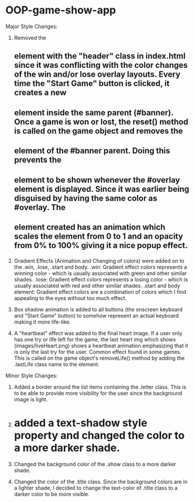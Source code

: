 # OOP-game-show-app

Major Style Changes:

1. Removed the <h2> element with the "header" class in index.html since it was conflicting with the color changes of the win and/or lose overlay layouts. Every time the "Start Game" button is clicked, it creates a new <h2> element inside the same parent (#banner). Once a game is won or lost, the reset() method is called on the game object and removes the <h2> element of the #banner parent. Doing this prevents the <h2> element to be shown whenever the #overlay element is displayed. Since it was earlier being disguised by having the same color as #overlay.
   The <h2> element created has an animation which scales the element from 0 to 1 and an opacity from 0% to 100% giving it a nice popup effect.

2. Gradient Effects (Animation and Changing of colors) were added on to the .win, .lose, .start and body.
   .win: Gradient effect colors represents a winning color - which is usually associated with green and other similar shades.
   .lose: Gradient effect colors represents a losing color - which is usually associated with red and other similar shades.
   .start and body element: Gradient effect colors are a combination of colors which I find appealing to the eyes without too much effect.

3. Box shadow animation is added to all buttons (the onscreen keyboard and "Start Game" button) to somehow represent an actual keyboard making it more life-like.

4. A "heartbeat" effect was added to the final heart image. If a user only has one try or life left for the game, the last heart img which shows (images/liveHeart.png) shows a heartbeat animation emphasizing that it is only the last try for the user. Common effect found in some games. This is called on the game object's removeLife() method by adding the .lastLife class name to the element.

Minor Style Changes:

1. Added a border around the list items containing the .letter class. This is to be able to provide more visibility for the user since the background image is light.

2. <h1> added a text-shadow style property and changed the color to a more darker shade.
3. Changed the background color of the .show class to a more darker shade.
4. Changed the color of the .title class. Since the background colors are in a lighter shade, I decided to change the text-color of .title class to a darker color to be more visible.
